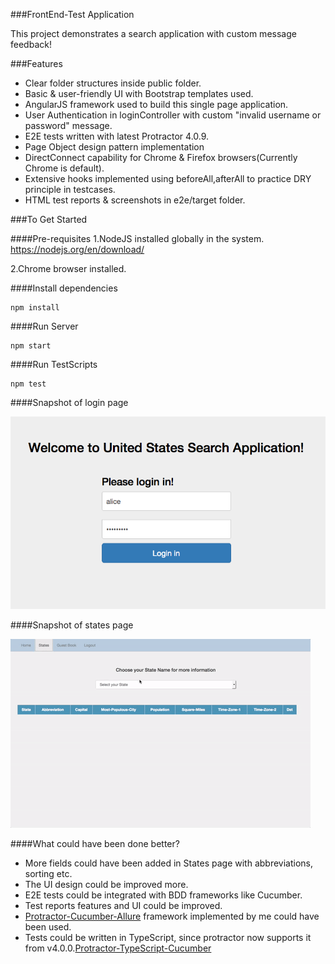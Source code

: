 ###FrontEnd-Test Application 

This project demonstrates a search application with custom message feedback!

###Features
* Clear folder structures inside public folder.
* Basic & user-friendly UI with Bootstrap templates used.
* AngularJS framework used to build this single page application.
* User Authentication in loginController with custom "invalid username or password" message.
* E2E tests written with latest Protractor 4.0.9.
* Page Object design pattern implementation
* DirectConnect capability for Chrome & Firefox browsers(Currently Chrome is default).
* Extensive hooks implemented using beforeAll,afterAll to practice DRY principle in testcases.
* HTML test reports & screenshots in e2e/target folder.

###To Get Started

####Pre-requisites
1.NodeJS installed globally in the system.
https://nodejs.org/en/download/

2.Chrome browser installed.

####Install dependencies
```
npm install
```
####Run Server
```
npm start
```
####Run TestScripts
```
npm test
```
####Snapshot of login page

![loginscreen](https://raw.githubusercontent.com/igniteram/frontend-test/master/public/app/images/login.png)

####Snapshot of states page

![statespage](https://raw.githubusercontent.com/igniteram/frontend-test/master/public/app/images/state.gif)

####What could have been done better?
* More fields could have been added in States page with abbreviations, sorting etc.
* The UI design could be improved more.
* E2E tests could be integrated with BDD frameworks like Cucumber.
* Test reports features and UI could be improved.
* [Protractor-Cucumber-Allure](https://github.com/igniteram/protractor-cucumber-allure) framework implemented by me could have been used.
* Tests could be written in TypeScript, since protractor now supports it from v4.0.0.[Protractor-TypeScript-Cucumber](https://github.com/igniteram/protractor-cucumber-typescript)